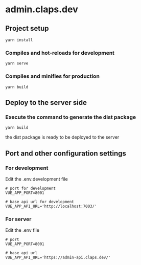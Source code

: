 # admin.claps.dev

## Project setup
```
yarn install
```

### Compiles and hot-reloads for development
```
yarn serve
```

### Compiles and minifies for production
```
yarn build
```

##  Deploy to the server side

### Execute the command to generate the dist package
```
yarn build
```
the dist package is ready to be deployed to the server

## Port and other configuration settings

### For development
Edit the .env.development file
```
# port for development
VUE_APP_PORT=8001

# base api url for development
VUE_APP_API_URL='http://localhost:7003/'
```

### For server
Edit the .env file
```
# port
VUE_APP_PORT=8001

# base api url
VUE_APP_API_URL='https://admin-api.claps.dev/'
```
